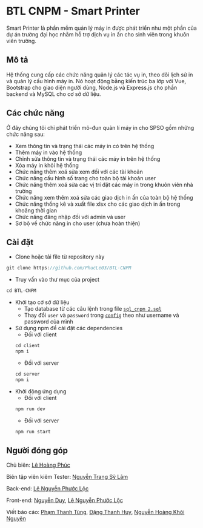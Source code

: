 # BTL CNPM - Smart Printer

Smart Printer là phần mềm quản lý máy in được phát triển như một phần của dự án trường đại học nhằm hỗ trợ dịch vụ in ấn cho sinh viên trong khuôn viên trường.

## Mô tả

Hệ thống cung cấp các chức năng quản lý các tác vụ in, theo dõi lịch sử in và quản lý cấu hình máy in. Nó hoạt động bằng kiến trúc ba lớp với Vue, Bootstrap cho giao diện người dùng, Node.js và Express.js cho phần backend và MySQL cho cơ sở dữ liệu.

## Các chức năng

Ở đây chúng tôi chỉ phát triển mô-đun quản lí máy in cho SPSO gồm những chức năng sau:

+ Xem thông tin và trạng thái các máy in có trên hệ thống
+ Thêm máy in vào hệ thống
+ Chỉnh sửa thông tin và trạng thái các máy in trên hệ thống
+ Xóa máy in khỏi hệ thống
+ Chức năng thêm xoá sửa xem đối với các tài khoản
+ Chức năng cấu hình số trang cho toàn bộ tài khoản user
+ Chức năng thêm xoá sửa các vị trí đặt các máy in trong khuôn viên nhà trường
+ Chức năng xem thêm xoá sửa các giao dịch in ấn của toàn bộ hệ thống
+ Chức năng thống kê và xuất file xlsx cho các giao dịch in ấn trong khoảng thời gian
+ Chức năng đăng nhập đối với admin và user
+ Sơ bộ về chức năng in cho user (chưa hoàn thiện)


## Cài đặt

+ Clone hoặc tải file từ repository này
```c
git clone https://github.com/PhucLe03/BTL-CNPM
```
+ Truy vấn vào thư mục của project
```c
cd BTL-CNPM
```
+ Khởi tạo cở sở dữ liệu 
    + Tạo database từ các câu lệnh trong file [`sql_cnpm 2.sql`](./sql_cnpm%202.sql)
    + Thay đổi `user` và `password` trong [`config`](./server/src/config/db/credentials.json) theo như username và password của mình
+ Sử dụng npm để cài đặt các dependencies
    + Đối với client
    ```c
    cd client
    npm i
    ```
    + Đối với server
    ```c
    cd server
    npm i
    ```
+ Khởi động ứng dụng
    + Đối với client
    ```c
    npm run dev
    ```
    + Đối với server
    ```c
    npm run start
    ```

## Người đóng góp

Chủ biên: [Lê Hoàng Phúc](https://github.com/PhucLe03)

Biên tập viên kiêm Tester: [Nguyễn Trang Sỹ Lâm](https://github.com/silam741852963)

Back-end: [Lê Nguyễn Phước Lộc](https://github.com/i-am-page)

Front-end: [Nguyễn Duy](https://github.com/duynguyen38), [Lê Nguyễn Phước Lộc](https://github.com/i-am-page)

Viết báo cáo: [Phạm Thanh Tùng](https://github.com/pthanhtung412), [Đặng Thanh Huy](https://github.com/ThanhHuy1006), [Nguyễn Hoàng Khôi Nguyên](https://github.com/DracNguyen)
